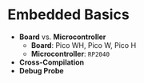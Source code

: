 # Embedded Basics

 * **Board** vs. **Microcontroller**
   * **Board**: Pico WH, Pico W, Pico H
   * **Microcontroller**: `RP2040` 
 * **Cross-Compilation**
 * **Debug Probe**

